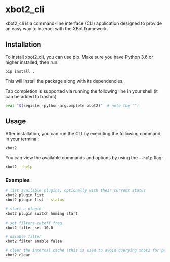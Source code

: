 
# xbot2_cli

xbot2_cli is a command-line interface (CLI) application designed to provide an easy way to interact with the XBot framework. 

## Installation

To install xbot2_cli, you can use pip. Make sure you have Python 3.6 or higher installed, then run:

```bash
pip install .
```

This will install the package along with its dependencies.

Tab completion is supported via running the following line in your shell (it can be added to bashrc)

```bash
eval "$(register-python-argcomplete xbot2)"  # note the ""!
```

## Usage

After installation, you can run the CLI by executing the following command in your terminal:

```bash
xbot2
```

You can view the available commands and options by using the `--help` flag:

```bash
xbot2 --help
```

### Examples

```bash
# list available plugins, optionally with their current status
xbot2 plugin list 
xbot2 plugin list --status

# start a plugin
xbot2 plugin switch homing start

# set filters cutoff freq
xbot2 filter set 10.0

# disable filter
xbot2 filter enable false

# clear the internal cache (this is used to avoid querying xbot2 for params and plugins on each TAB press)
xbot2 clear
```
